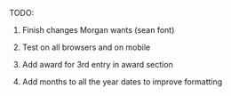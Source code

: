 TODO:

1. Finish changes Morgan wants (sean font)

2. Test on all browsers and on mobile

3. Add award for 3rd entry in award section

4. Add months to all the year dates to improve formatting
